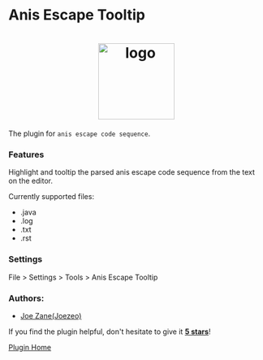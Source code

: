 # Anis Escape Tooltip
<h1 align="center">
    <img src="https://raw.githubusercontent.com/toocol/anis-escape-tootip/462c9012c7294b7e3b7ec5f5770f3f23f4d59972/src/main/resources/META-INF/pluginIcon.svg" alt="logo" width="150">
  <br>
</h1>


The plugin for `anis escape code sequence`. 
<br/>
<h3> Features </h3>
<p>Highlight and tooltip the parsed anis escape code sequence from the text on the editor.</p>
<p>Currently supported files:</p>
<ul>
<li>.java</li>
<li>.log</li>
<li>.txt</li>
<li>.rst</li>
</ul>
<h3> Settings </h3>
File > Settings > Tools > Anis Escape Tooltip  
<br>  

<h3>Authors:</h3>
<ul>
<li><a href="https://github.com/Joezeo">Joe Zane(Joezeo)</a></li>
</ul>

If you find the plugin helpful, don't hesitate to give it <b><a href="https://plugins.jetbrains.com/plugin/19673-anis-escape-tooltip">5 stars</a></b>!

[Plugin Home](https://plugins.jetbrains.com/plugin/19673-anis-escape-tooltip)

